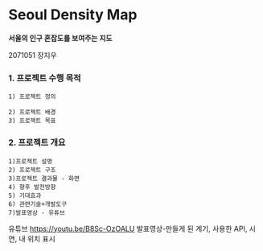 # Seoul Density Map


**서울의 인구 혼잡도를 보여주는 지도**


 2071051 장지우

### 1. 프로젝트 수행 목적
	1) 프로젝트 정의
 		
	2) 프로젝트 배경
	3) 프로젝트 목표
### 2. 프로젝트 개요
	1)프로젝트 설명
	2) 프로젝트 구조
	3)프로젝트 결과물 - 화면
	4) 향후 발전방향
	5) 기대효과
	6) 관련기술+개발도구
	7)발표영상 - 유튜브


유튜브
<https://youtu.be/B8Sc-OzOALU>
발표영상-만들게 된 계기, 사용한 API, 시연,
내 위치 표시
